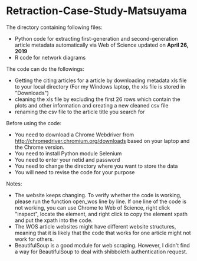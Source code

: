 # Retraction-Case-Study-Matsuyama
The directory containing following files:
* Python code for extracting first-generation and second-generation article metadata automatically via Web of Science updated on **April 26, 2019**
* R code for network diagrams

The code can do the followings:
* Getting the citing articles for a article by downloading metadata xls file to your local directory (For my Windows laptop, the xls file is stored in "Downloads")
* cleaning the xls file by excluding the first 26 rows which contain the plots and other information and creating a new cleaned csv file
* renaming the csv file to the article title you search for

Before using the code:
* You need to download a Chrome Webdriver from http://chromedriver.chromium.org/downloads based on your laptop and the Chrome version.
* You need to install Python module Selenium 
* You need to enter your netid and password
* You need to change the directory where you want to store the data
* You will need to revise the code for your purpose

Notes:
* The website keeps changing. To verify whether the code is working, please run the function open_wos line by line. If one line of the code is not working, you can use Chrome to Web of Science, right click "inspect", locate the element, and right click to copy the element xpath and put the xpath into the code.
* The WOS article websites might have different website structures, meaning that it is likely that the code that works for one article might not work for others. 
* BeautifulSoup is a good module for web scraping. However, I didn't find a way for BeautifulSoup to deal with shibboleth authentication request. 

